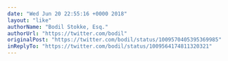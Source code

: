 ```yaml
---
date: "Wed Jun 20 22:55:16 +0000 2018"
layout: "like"
authorName: "Bodil Stokke, Esq."
authorUrl: "https://twitter.com/bodil"
originalPost: "https://twitter.com/bodil/status/1009570405395369985"
inReplyTo: "https://twitter.com/bodil/status/1009564174811320321"
---
```

